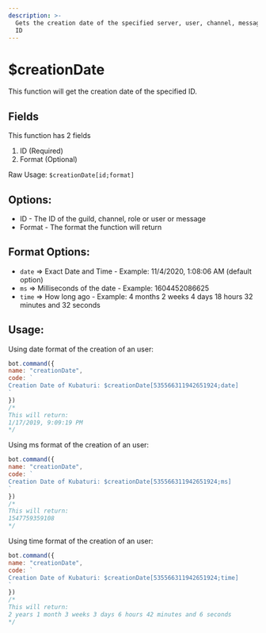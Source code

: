 ```yaml
---
description: >-
  Gets the creation date of the specified server, user, channel, message or role
  ID
---
```


# $creationDate

This function will get the creation date of the specified ID.

## Fields

This function has 2 fields

1. ID \(Required\)
2. Format \(Optional\)

Raw Usage: `$creationDate[id;format]`

## Options:

* ID - The ID of the guild, channel, role or user or message
* Format - The format the function will return

## Format Options:

* `date` =&gt; Exact Date and Time - Example: 11/4/2020, 1:08:06 AM \(default option\)
* `ms` =&gt; Milliseconds of the date - Example: 1604452086625
* `time` =&gt; How long ago - Example: 4 months 2 weeks 4 days 18 hours 32 minutes and 32 seconds

## Usage:

Using date format of the creation of an user:

```javascript
bot.command({
name: "creationDate",
code: `
Creation Date of Kubaturi: $creationDate[535566311942651924;date]
`
}) 
/*
This will return:
1/17/2019, 9:09:19 PM
*/
```

Using ms format of the creation of an user:

```javascript
bot.command({
name: "creationDate",
code: `
Creation Date of Kubaturi: $creationDate[535566311942651924;ms]
`
}) 
/*
This will return:
1547759359108
*/
```

Using time format of the creation of an user:

```javascript
bot.command({
name: "creationDate",
code: `
Creation Date of Kubaturi: $creationDate[535566311942651924;time]
`
}) 
/*
This will return:
2 years 1 month 3 weeks 3 days 6 hours 42 minutes and 6 seconds
*/
```


